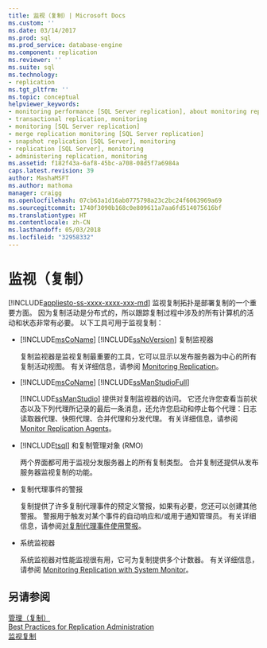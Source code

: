 ```yaml
---
title: 监视（复制）| Microsoft Docs
ms.custom: ''
ms.date: 03/14/2017
ms.prod: sql
ms.prod_service: database-engine
ms.component: replication
ms.reviewer: ''
ms.suite: sql
ms.technology:
- replication
ms.tgt_pltfrm: ''
ms.topic: conceptual
helpviewer_keywords:
- monitoring performance [SQL Server replication], about monitoring replication
- transactional replication, monitoring
- monitoring [SQL Server replication]
- merge replication monitoring [SQL Server replication]
- snapshot replication [SQL Server], monitoring
- replication [SQL Server], monitoring
- administering replication, monitoring
ms.assetid: f182f43a-6af8-45bc-a708-08d5f7a6984a
caps.latest.revision: 39
author: MashaMSFT
ms.author: mathoma
manager: craigg
ms.openlocfilehash: 07cb63a1d16ab0775798a23c2bc24f6063969a69
ms.sourcegitcommit: 1740f3090b168c0e809611a7aa6fd514075616bf
ms.translationtype: HT
ms.contentlocale: zh-CN
ms.lasthandoff: 05/03/2018
ms.locfileid: "32958332"
---
```

# <a name="monitoring-replication"></a>监视（复制）
[!INCLUDE[appliesto-ss-xxxx-xxxx-xxx-md](../../../includes/appliesto-ss-xxxx-xxxx-xxx-md.md)]
  监视复制拓扑是部署复制的一个重要方面。 因为复制活动是分布式的，所以跟踪复制过程中涉及的所有计算机的活动和状态非常有必要。 以下工具可用于监视复制：  
  
-   [!INCLUDE[msCoName](../../../includes/msconame-md.md)] [!INCLUDE[ssNoVersion](../../../includes/ssnoversion-md.md)] 复制监视器  
  
     复制监视器是监视复制最重要的工具，它可以显示以发布服务器为中心的所有复制活动视图。 有关详细信息，请参阅 [Monitoring Replication](../../../relational-databases/replication/monitor/monitoring-replication-overview.md)。  
  
-   [!INCLUDE[msCoName](../../../includes/msconame-md.md)] [!INCLUDE[ssManStudioFull](../../../includes/ssmanstudiofull-md.md)]  
  
     [!INCLUDE[ssManStudio](../../../includes/ssmanstudio-md.md)] 提供对复制监视器的访问。 它还允许您查看当前状态以及下列代理所记录的最后一条消息，还允许您启动和停止每个代理：日志读取器代理、快照代理、合并代理和分发代理。 有关详细信息，请参阅 [Monitor Replication Agents](../../../relational-databases/replication/monitor/monitor-replication-agents.md)。  
  
-   [!INCLUDE[tsql](../../../includes/tsql-md.md)] 和复制管理对象 (RMO)  
  
     两个界面都可用于监视分发服务器上的所有复制类型。 合并复制还提供从发布服务器监视复制的功能。  
  
-   复制代理事件的警报  
  
     复制提供了许多复制代理事件的预定义警报，如果有必要，您还可以创建其他警报。 警报用于触发对某个事件的自动响应和/或用于通知管理员。 有关详细信息，请参阅[对复制代理事件使用警报](../../../relational-databases/replication/agents/use-alerts-for-replication-agent-events.md)。  
  
-   系统监视器  
  
     系统监视器对性能监视很有用，它可为复制提供多个计数器。 有关详细信息，请参阅 [Monitoring Replication with System Monitor](../../../relational-databases/replication/monitor/monitoring-replication-with-system-monitor.md)。  
  
## <a name="see-also"></a>另请参阅  
 [管理（复制）](../../../relational-databases/replication/administration/administration-replication.md)   
 [Best Practices for Replication Administration](../../../relational-databases/replication/administration/best-practices-for-replication-administration.md)   
 [监视复制](../../../relational-databases/replication/monitor/monitoring-replication-overview.md)  
  
  

